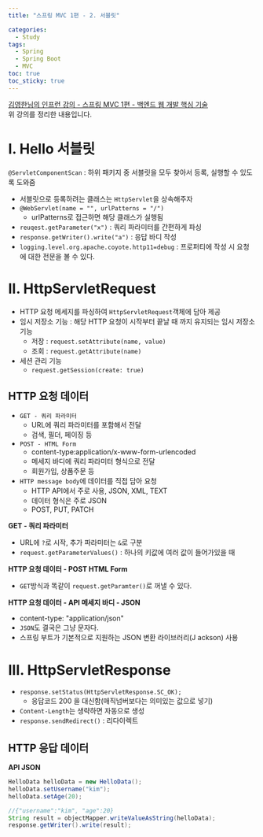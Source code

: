 ```yaml
---
title: "스프링 MVC 1편 - 2. 서블릿"

categories:
  - Study
tags:
  - Spring
  - Spring Boot
  - MVC
toc: true
toc_sticky: true
---
```


[김영한님의 인프런 강의 - 스프링 MVC 1편 - 백엔드 웹 개발 핵심 기술](https://inf.run/bUeb)  
위 강의를 정리한 내용입니다.

# I. Hello 서블릿

`@ServletComponentScan` : 하위 패키지 중 서블릿을 모두 찾아서 등록, 실행할 수 있도록 도와줌

- 서블릿으로 등록하려는 클래스는 `HttpServlet`을 상속해주자
- `@WebServlet(name = "", urlPatterns = "/")`
  - urlPatterns로 접근하면 해당 클래스가 실행됨
- `reuqest.getParameter("x")` : 쿼리 파라미터를 간편하게 파싱
- `response.getWriter().write("a")` : 응답 바디 작성
- `logging.level.org.apache.coyote.http11=debug` : 프로퍼티에 작성 시 요청에 대한 전문을 볼 수 있다.

# II. HttpServletRequest

- HTTP 요청 메세지를 파싱하여 `HttpServletRequest`객체에 담아 제공
- 임시 저장소 기능 : 해당 HTTP 요청이 시작부터 끝날 때 까지 유지되는 임시 저장소 기능
  - 저장 : `request.setAttribute(name, value)`
  - 조회 : `request.getAttribute(name)`
- 세션 관리 기능
  - `request.getSession(create: true)`

## HTTP 요청 데이터

- `GET - 쿼리 파라미터`
  - URL에 쿼리 파라미터를 포함해서 전달
  - 검색, 필더, 페이징 등
- `POST - HTML Form`
  - content-type:application/x-www-form-urlencoded
  - 메세지 바디에 쿼리 파라미터 형식으로 전달
  - 회원가입, 상품주문 등
- `HTTP message body`에 데이터를 직접 담아 요청
  - HTTP API에서 주로 사용, JSON, XML, TEXT
  - 데이터 형식은 주로 JSON
  - POST, PUT, PATCH

__GET - 쿼리 파라미터__

- URL에 `?`로 시작, 추가 파라미터는 `&`로 구분
- `request.getParameterValues()` : 하나의 키값에 여러 값이 들어가있을 때 

__HTTP 요청 데이터 - POST HTML Form__

- `GET`방식과 똑같이 `request.getParamter()`로 꺼낼 수 있다.

__HTTP 요청 데이터 - API 메세지 바디 - JSON__

- content-type: "application/json"
- `JSON`도 결국은 그냥 문자다.
- 스프링 부트가 기본적으로 지원하는 JSON 변환 라이브러리(J  ackson) 사용

# III. HttpServletResponse

- `response.setStatus(HttpServletResponse.SC_OK);`
  - 응답코드 200 을 대신함(매직넘버보다는 의미있는 값으로 넣기)
- `Content-Length`는 생략하면 자동으로 생성
- `response.sendRedirect()` : 리다이렉트

## HTTP 응답 데이터

__API JSON__
```java
HelloData helloData = new HelloData();
helloData.setUsername("kim");
helloData.setAge(20);

//{"username":"kim", "age":20}
String result = objectMapper.writeValueAsString(helloData);
response.getWriter().write(result);
```